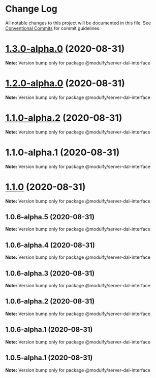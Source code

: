 # Change Log

All notable changes to this project will be documented in this file.
See [Conventional Commits](https://conventionalcommits.org) for commit guidelines.

# [1.3.0-alpha.0](https://github.com/jmrapp1/Modulfy/compare/@modulfy/server-dal-interface@1.2.0-alpha.0...@modulfy/server-dal-interface@1.3.0-alpha.0) (2020-08-31)

**Note:** Version bump only for package @modulfy/server-dal-interface





# [1.2.0-alpha.0](https://github.com/jmrapp1/Modulfy/compare/@modulfy/server-dal-interface@1.1.0-alpha.2...@modulfy/server-dal-interface@1.2.0-alpha.0) (2020-08-31)

**Note:** Version bump only for package @modulfy/server-dal-interface





# [1.1.0-alpha.2](https://github.com/jmrapp1/Modulfy/compare/@modulfy/server-dal-interface@1.1.0...@modulfy/server-dal-interface@1.1.0-alpha.2) (2020-08-31)

**Note:** Version bump only for package @modulfy/server-dal-interface





# 1.1.0-alpha.1 (2020-08-31)

**Note:** Version bump only for package @modulfy/server-dal-interface





# [1.1.0](https://github.com/jmrapp1/Modulfy/compare/@modulfy/server-dal-interface@1.0.6-alpha.5...@modulfy/server-dal-interface@1.1.0) (2020-08-31)

**Note:** Version bump only for package @modulfy/server-dal-interface





## 1.0.6-alpha.5 (2020-08-31)

**Note:** Version bump only for package @modulfy/server-dal-interface





## 1.0.6-alpha.4 (2020-08-31)

**Note:** Version bump only for package @modulfy/server-dal-interface





## 1.0.6-alpha.3 (2020-08-31)

**Note:** Version bump only for package @modulfy/server-dal-interface





## 1.0.6-alpha.2 (2020-08-31)

**Note:** Version bump only for package @modulfy/server-dal-interface





## 1.0.6-alpha.1 (2020-08-31)

**Note:** Version bump only for package @modulfy/server-dal-interface





## 1.0.5-alpha.1 (2020-08-31)

**Note:** Version bump only for package @modulfy/server-dal-interface
